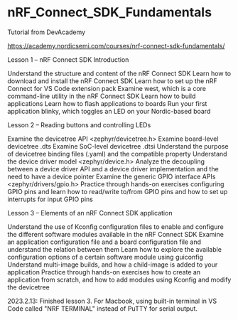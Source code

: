 # nRF_Connect_SDK_Fundamentals
Tutorial from DevAcademy

https://academy.nordicsemi.com/courses/nrf-connect-sdk-fundamentals/

Lesson 1 – nRF Connect SDK Introduction

Understand the structure and content of the nRF Connect SDK
Learn how to download and install the nRF Connect SDK
Learn how to set up the nRF Connect for VS Code extension pack
Examine west, which is a core command-line utility in the nRF Connect SDK
Learn how to build applications
Learn how to flash applications to boards
Run your first application blinky, which toggles an LED on your Nordic-based board

Lesson 2 – Reading buttons and controlling LEDs

Examine the devicetree API <zephyr/devicetree.h>
Examine board-level devicetree .dts
Examine SoC-level devicetree .dtsi
Understand the purpose of devicetree binding files (.yaml) and the compatible property
Understand the device driver model <zephyr/device.h>
Analyze the decoupling between a device driver API and a device driver implementation and the need to have a device pointer
Examine the generic GPIO interface APIs <zephyr/drivers/gpio.h>
Practice through hands-on exercises configuring GPIO pins and learn how to read/write to/from GPIO pins and how to set up interrupts for input GPIO pins

Lesson 3 – Elements of an nRF Connect SDK application

Understand the use of Kconfig configuration files to enable and configure the different software modules available in the nRF Connect SDK
Examine an application configuration file and a board configuration file and understand the relation between them
Learn how to explore the available configuration options of a certain software module using guiconfig
Understand multi-image builds, and how a child-image is added to your application
Practice through hands-on exercises how to create an application from scratch, and how to add modules using Kconfig and modify the devicetree

2023.2.13: Finished lesson 3. For Macbook, using built-in terminal in VS Code called "NRF TERMINAL" instead of PuTTY for serial output.
